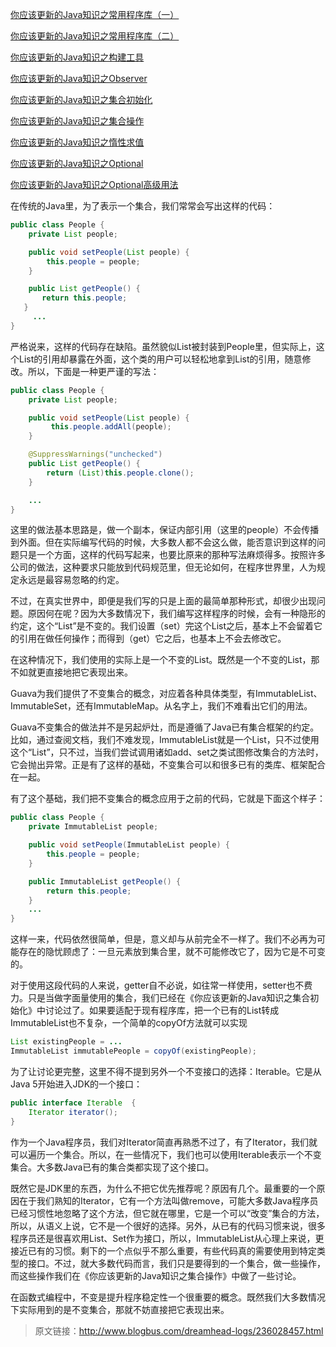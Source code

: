 [你应该更新的Java知识之常用程序库（一）](http://www.blogbus.com/dreamhead-logs/226738702.html)

[你应该更新的Java知识之常用程序库（二）](http://www.blogbus.com/dreamhead-logs/226738756.html) 

[你应该更新的Java知识之构建工具](http://www.blogbus.com/dreamhead-logs/227427912.html)

[你应该更新的Java知识之Observer](http://www.blogbus.com/dreamhead-logs/231594181.html)

[你应该更新的Java知识之集合初始化](http://www.blogbus.com/dreamhead-logs/232899025.html)

[你应该更新的Java知识之集合操作](http://www.blogbus.com/dreamhead-logs/234113759.html)

[你应该更新的Java知识之惰性求值](http://www.blogbus.com/dreamhead-logs/234741366.html)

[你应该更新的Java知识之Optional](http://www.blogbus.com/dreamhead-logs/235329092.html)

[你应该更新的Java知识之Optional高级用法](http://www.blogbus.com/dreamhead-logs/235334714.html)

在传统的Java里，为了表示一个集合，我们常常会写出这样的代码：

```java
public class People {
    private List people;

    public void setPeople(List people) {
        this.people = people;
    }

    public List getPeople() {
       return this.people;
   }
     ...
}
```

 严格说来，这样的代码存在缺陷。虽然貌似List被封装到People里，但实际上，这个List的引用却暴露在外面，这个类的用户可以轻松地拿到List的引用，随意修改。所以，下面是一种更严谨的写法：

```java
public class People {
    private List people;

    public void setPeople(List people) {
         this.people.addAll(people);
    }

    @SuppressWarnings("unchecked")
    public List getPeople() {
        return (List)this.people.clone();
    } 

    ...
}
```

 这里的做法基本思路是，做一个副本，保证内部引用（这里的people）不会传播到外面。但在实际编写代码的时候，大多数人都不会这么做，能否意识到这样的问题只是一个方面，这样的代码写起来，也要比原来的那种写法麻烦得多。按照许多公司的做法，这种要求只能放到代码规范里，但无论如何，在程序世界里，人为规定永远是最容易忽略的约定。

 不过，在真实世界中，即便是我们写的只是上面的最简单那种形式，却很少出现问题。原因何在呢？因为大多数情况下，我们编写这样程序的时候，会有一种隐形的约定，这个“List”是不变的。我们设置（set）完这个List之后，基本上不会留着它的引用在做任何操作；而得到（get）它之后，也基本上不会去修改它。

 在这种情况下，我们使用的实际上是一个不变的List。既然是一个不变的List，那不如就更直接地把它表现出来。

 Guava为我们提供了不变集合的概念，对应着各种具体类型，有ImmutableList、ImmutableSet，还有ImmutableMap。从名字上，我们不难看出它们的用法。

 Guava不变集合的做法并不是另起炉灶，而是遵循了Java已有集合框架的约定。比如，通过查阅文档，我们不难发现，ImmutableList就是一个List，只不过使用这个“List”，只不过，当我们尝试调用诸如add、set之类试图修改集合的方法时，它会抛出异常。正是有了这样的基础，不变集合可以和很多已有的类库、框架配合在一起。

 有了这个基础，我们把不变集合的概念应用于之前的代码，它就是下面这个样子：

```java
public class People {
    private ImmutableList people;

    public void setPeople(ImmutableList people) {
        this.people = people;
    }

    public ImmutableList getPeople() {
        return this.people;
    } 
    ...
}
```

这样一来，代码依然很简单，但是，意义却与从前完全不一样了。我们不必再为可能存在的隐忧顾虑了：一旦元素放到集合里，就不可能修改它了，因为它是不可变的。

对于使用这段代码的人来说，getter自不必说，如往常一样使用，setter也不费力。只是当做字面量使用的集合，我们已经在《你应该更新的Java知识之集合初始化》中讨论过了。如果要适配于现有程序库，把一个已有的List转成ImmutableList也不复杂，一个简单的copyOf方法就可以实现

```java
List existingPeople = ... 
ImmutableList immutablePeople = copyOf(existingPeople);
```

为了让讨论更完整，这里不得不提到另外一个不变接口的选择：Iterable。它是从Java 5开始进入JDK的一个接口：

```java
public interface Iterable  {
    Iterator iterator();
}
```

作为一个Java程序员，我们对Iterator简直再熟悉不过了，有了Iterator，我们就可以遍历一个集合。所以，在一些情况下，我们也可以使用Iterable表示一个不变集合。大多数Java已有的集合类都实现了这个接口。

既然它是JDK里的东西，为什么不把它优先推荐呢？原因有几个。最重要的一个原因在于我们熟知的Iterator，它有一个方法叫做remove，可能大多数Java程序员已经习惯性地忽略了这个方法，但它就在哪里，它是一个可以“改变”集合的方法，所以，从语义上说，它不是一个很好的选择。另外，从已有的代码习惯来说，很多程序员还是很喜欢用List、Set作为接口，所以，ImmutableList从心理上来说，更接近已有的习惯。剩下的一个点似乎不那么重要，有些代码真的需要使用到特定类型的接口。不过，就大多数代码而言，我们只是要得到的一个集合，做一些操作，而这些操作我们在《你应该更新的Java知识之集合操作》中做了一些讨论。

在函数式编程中，不变是提升程序稳定性一个很重要的概念。既然我们大多数情况下实际用到的是不变集合，那就不妨直接把它表现出来。

> 原文链接：http://www.blogbus.com/dreamhead-logs/236028457.html